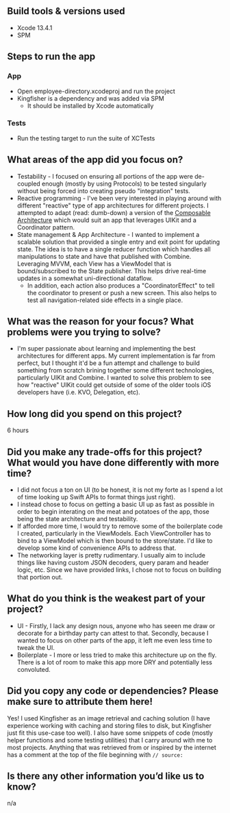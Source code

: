 ## Build tools & versions used
* Xcode 13.4.1
* SPM

## Steps to run the app
### App
* Open employee-directory.xcodeproj and run the project
* Kingfisher is a dependency and was added via SPM
  * It should be installed by Xcode automatically

### Tests
* Run the testing target to run the suite of XCTests

## What areas of the app did you focus on?
* Testability - I focused on ensuring all portions of the app were de-coupled enough (mostly by using Protocols) to be tested singularly without being forced into creating pseudo "integration" tests.
* Reactive programming - I've been very interested in playing around with different "reactive" type of app architectures for different projects. I attempted to adapt (read: dumb-down) a version of the [Composable Architecture](https://github.com/pointfreeco/swift-composable-architecture) which would suit an app that leverages UIKit and a Coordinator pattern.
* State management & App Architecture - I wanted to implement a scalable solution that provided a single entry and exit point for updating state. The idea is to have a single reducer function which handles all manipulations to state and have that published with Combine. Leveraging MVVM, each View has a ViewModel that is bound/subscribed to the State publisher. This helps drive real-time updates in a somewhat uni-directional dataflow.
  * In addition, each action also produces a "CoordinatorEffect" to tell the coordinator to present or push a new screen. This also helps to test all navigation-related side effects in a single place.

## What was the reason for your focus? What problems were you trying to solve?
* I'm super passionate about learning and implementing the best architectures for different apps. My current implementation is far from perfect, but I thought it'd be a fun attempt and challenge to build something from scratch brining together some different technologies, particularly UIKit and Combine. I wanted to solve this problem to see how "reactive" UIKit could get outside of some of the older tools iOS developers have (i.e. KVO, Delegation, etc).


## How long did you spend on this project?
6 hours

## Did you make any trade-offs for this project? What would you have done differently with more time?
* I did not focus a ton on UI (to be honest, it is not my forte as I spend a lot of time looking up Swift APIs to format things just right).
* I instead chose to focus on getting a basic UI up as fast as possible in order to begin interating on the meat and potatoes of the app, those being the state architecture and testability.
* If afforded more time, I would try to remove some of the boilerplate code I created, particularly in the ViewModels. Each ViewController has to bind to a ViewModel which is then bound to the store/state. I'd like to develop some kind of convenience APIs to address that.
* The networking layer is pretty rudimentary. I usually aim to include things like having custom JSON decoders, query param and header logic, etc. Since we have provided links, I chose not to focus on building that portion out.

## What do you think is the weakest part of your project?
* UI - Firstly, I lack any design nous, anyone who has seeen me draw or decorate for a birthday party can attest to that. Secondly, because I wanted to focus on other parts of the app, it left me even less time to tweak the UI.
* Boilerplate - I more or less tried to make this architecture up on the fly. There is a lot of room to make this app more DRY and potentially less convoluted.

## Did you copy any code or dependencies? Please make sure to attribute them here!
Yes! I used Kingfisher as an image retrieval and caching solution (I have experience working with caching and storing files to disk, but Kingfisher just fit this use-case too well).
I also have some snippets of code (mostly helper functions and some testing utilities) that I carry around with me to most projects. Anything that was retrieved from or inspired by the internet has a comment at the top of the file beginning with `// source:`

## Is there any other information you’d like us to know?
n/a